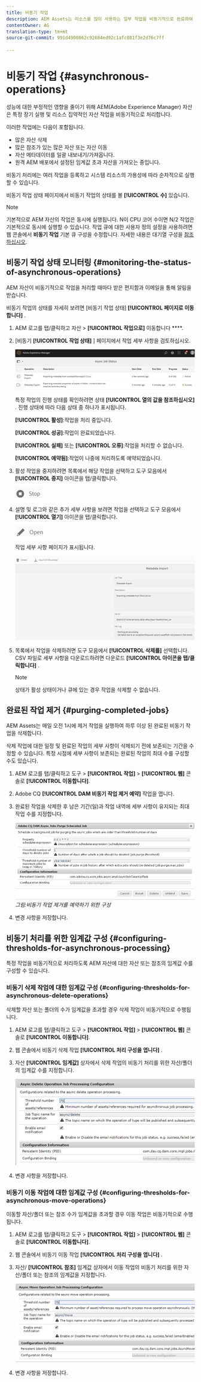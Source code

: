 ```yaml
---
title: 비동기 작업
description: AEM Assets는 리소스를 많이 사용하는 일부 작업을 비동기적으로 완료하여 성능을 최적화합니다.
contentOwner: AG
translation-type: tm+mt
source-git-commit: 991d4900862c92684ed92c1afc081f3e2d76c7ff

---
```



# 비동기 작업 {#asynchronous-operations}

성능에 대한 부정적인 영향을 줄이기 위해 AEM(Adobe Experience Manager) 자산은 특정 장기 실행 및 리소스 집약적인 자산 작업을 비동기적으로 처리합니다.

이러한 작업에는 다음이 포함됩니다.

* 많은 자산 삭제
* 많은 참조가 있는 많은 자산 또는 자산 이동
* 자산 메타데이터를 일괄 내보내기/가져옵니다.
* 원격 AEM 배포에서 설정된 임계값 초과 자산을 가져오는 중입니다.

비동기 처리에는 여러 작업을 등록하고 시스템 리소스의 가용성에 따라 순차적으로 실행할 수 있습니다.

비동기 작업 상태 페이지에서 비동기 작업의 상태를 볼 **[!UICONTROL 수]** 있습니다.

>[!NOTE]
>
>기본적으로 AEM 자산의 작업은 동시에 실행됩니다. N이 CPU 코어 수이면 N/2 작업은 기본적으로 동시에 실행할 수 있습니다. 작업 큐에 대한 사용자 정의 설정을 사용하려면 웹 콘솔에서 **비동기 작업** 기본 큐 구성을 수정합니다. 자세한 내용은 대기열 구성을 [참조하십시오](https://sling.apache.org/documentation/bundles/apache-sling-eventing-and-job-handling.html#queue-configurations).

## 비동기 작업 상태 모니터링 {#monitoring-the-status-of-asynchronous-operations}

AEM 자산이 비동기적으로 작업을 처리할 때마다 받은 편지함과 이메일을 통해 알림을 받습니다.

비동기 작업의 상태를 자세히 보려면 [비동기 작업 상태] **[!UICONTROL 페이지로 이동합니다]** .

1. AEM 로고를 탭/클릭하고 자산 > **[!UICONTROL 작업으로]** 이동합니다 ****.
1. [비동기 **[!UICONTROL 작업 상태]** ] 페이지에서 작업 세부 사항을 검토하십시오.

   ![job_status](assets/job_status.png)

   특정 작업의 진행 상태를 확인하려면 상태 **[!UICONTROL 열의 값을 참조하십시오]** . 진행 상태에 따라 다음 상태 중 하나가 표시됩니다.

   **[!UICONTROL 활성]**:작업을 처리 중입니다.

   **[!UICONTROL 성공]**:작업이 완료되었습니다.

   **[!UICONTROL 실패]** 또는 **[!UICONTROL 오류]**:작업을 처리할 수 없습니다.

   **[!UICONTROL 예약됨]**:작업이 나중에 처리하도록 예약되었습니다.

1. 활성 작업을 중지하려면 목록에서 해당 작업을 선택하고 도구 모음에서 **[!UICONTROL 중지]** 아이콘을 탭/클릭합니다.

   ![stop_icon](assets/stop_icon.png)

1. 설명 및 로그와 같은 추가 세부 사항을 보려면 작업을 선택하고 도구 모음에서 **[!UICONTROL 열기]** 아이콘을 탭/클릭합니다.

   ![open_icon](assets/open_icon.png)

   작업 세부 사항 페이지가 표시됩니다.

   ![job_details](assets/job_details.png)

1. 목록에서 작업을 삭제하려면 도구 모음에서 **[!UICONTROL 삭제를]** 선택합니다. CSV 파일로 세부 사항을 다운로드하려면 다운로드 **[!UICONTROL 아이콘을 탭/클릭합니다]** .

   >[!NOTE]
   >
   >상태가 활성 상태이거나 큐에 있는 경우 작업을 삭제할 수 없습니다.

## 완료된 작업 제거 {#purging-completed-jobs}

AEM Assets는 매일 오전 1시에 제거 작업을 실행하여 하루 이상 된 완료된 비동기 작업을 삭제합니다.

삭제 작업에 대한 일정 및 완료된 작업의 세부 사항이 삭제되기 전에 보존되는 기간을 수정할 수 있습니다. 특정 시점에 세부 사항이 보존되는 완료된 작업의 최대 수를 구성할 수도 있습니다.

1. AEM 로고를 탭/클릭하고 도구 > **[!UICONTROL 작업]** > **[!UICONTROL 웹]** 콘솔로 **[!UICONTROL 이동합니다]**.
1. Adobe CQ **[!UICONTROL DAM 비동기 작업 제거 예약]** 작업을 엽니다.
1. 완료된 작업을 삭제한 후 남은 기간(일)과 작업 내역에 세부 사항이 유지되는 최대 작업 수를 지정합니다.

   ![비동기 작업 제거를 예약하기 위한 구성](assets/configmgr_purge_asyncjobs.png)
   *그림:비동기 작업 제거를 예약하기 위한 구성*

1. 변경 사항을 저장합니다.

## 비동기 처리를 위한 임계값 구성 {#configuring-thresholds-for-asynchronous-processing}

특정 작업을 비동기적으로 처리하도록 AEM 자산에 대한 자산 또는 참조의 임계값 수를 구성할 수 있습니다.

### 비동기 삭제 작업에 대한 임계값 구성 {#configuring-thresholds-for-asynchronous-delete-operations}

삭제할 자산 또는 폴더의 수가 임계값을 초과할 경우 삭제 작업이 비동기적으로 수행됩니다.

1. AEM 로고를 탭/클릭하고 도구 > **[!UICONTROL 작업]** > **[!UICONTROL 웹]** 콘솔로 **[!UICONTROL 이동합니다]**.
1. 웹 콘솔에서 비동기 삭제 작업 **[!UICONTROL 처리 구성을 엽니다]** .
1. 자산 **[!UICONTROL 임계값]** 상자에서 삭제 작업의 비동기 처리를 위한 자산/폴더의 임계값 수를 지정합니다.

   ![delete_threshold](assets/delete_threshold.png)

1. 변경 사항을 저장합니다.

### 비동기 이동 작업에 대한 임계값 구성 {#configuring-thresholds-for-asynchronous-move-operations}

이동할 자산/폴더 또는 참조 수가 임계값을 초과할 경우 이동 작업은 비동기적으로 수행됩니다.

1. AEM 로고를 탭/클릭하고 도구 > **[!UICONTROL 작업]** > **[!UICONTROL 웹]** 콘솔로 **[!UICONTROL 이동합니다]**.
1. 웹 콘솔에서 비동기 이동 작업 **[!UICONTROL 처리 구성을 엽니다]** .
1. 자산/ **[!UICONTROL 참조]** 임계값 상자에서 이동 작업의 비동기 처리를 위한 자산/폴더 또는 참조의 임계값을 지정합니다.

   ![move_threshold](assets/move_threshold.png)

1. 변경 사항을 저장합니다.
